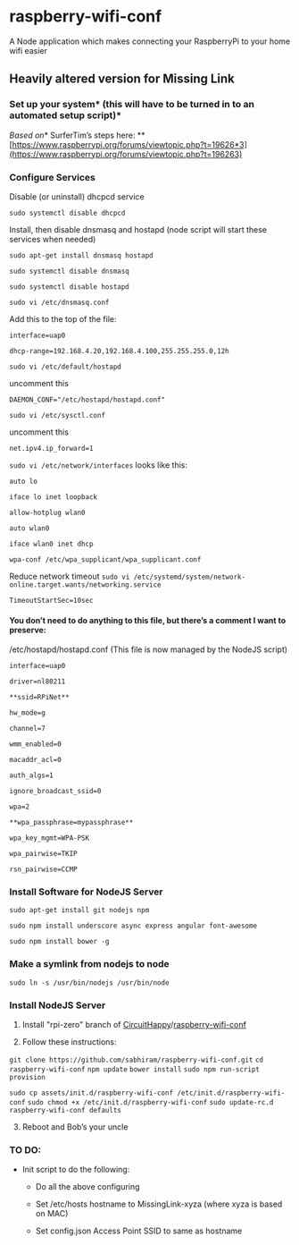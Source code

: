 # raspberry-wifi-conf

A Node application which makes connecting your RaspberryPi to your home wifi easier

## Heavily altered version for Missing Link

### Set up your system* (this will have to be turned in to an automated setup script)*

*Based on** SurferTim’s steps here: **[https://www.raspberrypi.org/forums/viewtopic.php?t=19626*3](https://www.raspberrypi.org/forums/viewtopic.php?t=196263)

### Configure Services

Disable (or uninstall) dhcpcd service

`sudo systemctl disable dhcpcd`

Install, then disable dnsmasq and hostapd (node script will start these services when needed)

`sudo apt-get install dnsmasq hostapd`

`sudo systemctl disable dnsmasq`

`sudo systemctl disable hostapd`

`sudo vi /etc/dnsmasq.conf`

Add this to the top of the file:

```
interface=uap0

dhcp-range=192.168.4.20,192.168.4.100,255.255.255.0,12h
```

`sudo vi /etc/default/hostapd`

uncomment this

`DAEMON_CONF="/etc/hostapd/hostapd.conf"`

`sudo vi /etc/sysctl.conf`

uncomment this

`net.ipv4.ip_forward=1`

`sudo vi /etc/network/interfaces`
looks like this:

```
auto lo

iface lo inet loopback

allow-hotplug wlan0

auto wlan0

iface wlan0 inet dhcp

wpa-conf /etc/wpa_supplicant/wpa_supplicant.conf
```

Reduce network timeout
`sudo vi /etc/systemd/system/network-online.target.wants/networking.service`

`TimeoutStartSec=10sec`

#### You don’t need to do anything to this file, but there’s a comment I want to preserve:

/etc/hostapd/hostapd.conf (This file is now managed by the NodeJS script)

```
interface=uap0

driver=nl80211

**ssid=RPiNet**

hw_mode=g

channel=7

wmm_enabled=0

macaddr_acl=0

auth_algs=1

ignore_broadcast_ssid=0

wpa=2

**wpa_passphrase=mypassphrase**

wpa_key_mgmt=WPA-PSK

wpa_pairwise=TKIP

rsn_pairwise=CCMP
```

### Install Software for NodeJS Server

`sudo apt-get install git nodejs npm`

`sudo npm install underscore async express angular font-awesome`

`sudo npm install bower -g`

### Make a symlink from nodejs to node

`sudo ln -s /usr/bin/nodejs /usr/bin/node`

### Install NodeJS Server

1. Install "rpi-zero" branch of [CircuitHappy](https://github.com/CircuitHappy)/[raspberry-wifi-conf](https://github.com/CircuitHappy/raspberry-wifi-conf)

2. Follow these instructions:

`git clone https://github.com/sabhiram/raspberry-wifi-conf.git`
`cd raspberry-wifi-conf`
`npm update`
`bower install`
`sudo npm run-script provision`

`sudo cp assets/init.d/raspberry-wifi-conf /etc/init.d/raspberry-wifi-conf`
`sudo chmod +x /etc/init.d/raspberry-wifi-conf`
`sudo update-rc.d raspberry-wifi-conf defaults`

3. Reboot and Bob’s your uncle

### TO DO:

* Init script to do the following:

    * Do all the above configuring

    * Set /etc/hosts hostname to MissingLink-xyza (where xyza is based on MAC)

    * Set config.json Access Point SSID to same as hostname
